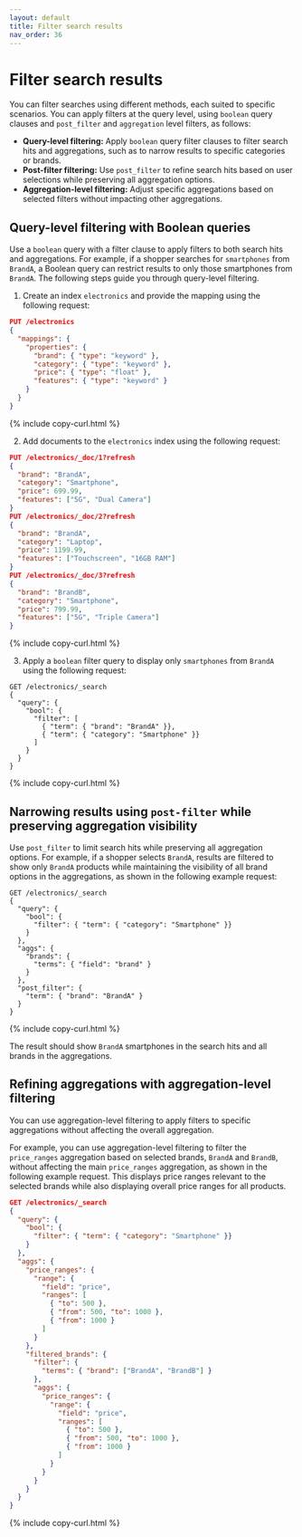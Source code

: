 ```yaml
---
layout: default
title: Filter search results
nav_order: 36
---
```


# Filter search results

You can filter searches using different methods, each suited to specific scenarios. You can apply filters at the query level, using `boolean` query clauses and `post_filter` and `aggregation` level filters, as follows:

- **Query-level filtering:** Apply `boolean` query filter clauses to filter search hits and aggregations, such as to narrow results to specific categories or brands.
- **Post-filter filtering:** Use `post_filter` to refine search hits based on user selections while preserving all aggregation options.
- **Aggregation-level filtering:** Adjust specific aggregations based on selected filters without impacting other aggregations.

## Query-level filtering with Boolean queries

Use a `boolean` query with a filter clause to apply filters to both search hits and aggregations. For example, if a shopper searches for `smartphones` from `BrandA`, a Boolean query can restrict results to only those smartphones from `BrandA`. The following steps guide you through query-level filtering. 

1. Create an index `electronics` and provide the mapping using the following request:

```json
PUT /electronics
{
  "mappings": {
    "properties": {
      "brand": { "type": "keyword" },
      "category": { "type": "keyword" },
      "price": { "type": "float" },
      "features": { "type": "keyword" }
    }
  }
}
```
{% include copy-curl.html %}

2. Add documents to the `electronics` index using the following request:

```json
PUT /electronics/_doc/1?refresh
{
  "brand": "BrandA",
  "category": "Smartphone",
  "price": 699.99,
  "features": ["5G", "Dual Camera"]
}
PUT /electronics/_doc/2?refresh
{
  "brand": "BrandA",
  "category": "Laptop",
  "price": 1199.99,
  "features": ["Touchscreen", "16GB RAM"]
}
PUT /electronics/_doc/3?refresh
{
  "brand": "BrandB",
  "category": "Smartphone",
  "price": 799.99,
  "features": ["5G", "Triple Camera"]
}
```
{% include copy-curl.html %}

3. Apply a `boolean` filter query to display only `smartphones` from `BrandA` using the following request:

```
GET /electronics/_search
{
  "query": {
    "bool": {
      "filter": [
        { "term": { "brand": "BrandA" }},
        { "term": { "category": "Smartphone" }}
      ]
    }
  }
}
```
{% include copy-curl.html %}

## Narrowing results using `post-filter` while preserving aggregation visibility

Use `post_filter` to limit search hits while preserving all aggregation options. For example, if a shopper selects `BrandA`, results are filtered to show only `BrandA` products while maintaining the visibility of all brand options in the aggregations, as shown in the following example request:

```
GET /electronics/_search
{
  "query": {
    "bool": {
      "filter": { "term": { "category": "Smartphone" }}
    }
  },
  "aggs": {
    "brands": {
      "terms": { "field": "brand" }
    }
  },
  "post_filter": {
    "term": { "brand": "BrandA" }
  }
}
```
{% include copy-curl.html %}

The result should show `BrandA` smartphones in the search hits and all brands in the aggregations.

## Refining aggregations with aggregation-level filtering

You can use aggregation-level filtering to apply filters to specific aggregations without affecting the overall aggregation. 

For example, you can use aggregation-level filtering to filter the `price_ranges` aggregation based on selected brands, `BrandA` and `BrandB`, without affecting the main `price_ranges` aggregation, as shown in the following example request. This displays price ranges relevant to the selected brands while also displaying overall price ranges for all products.

```json
GET /electronics/_search
{
  "query": {
    "bool": {
      "filter": { "term": { "category": "Smartphone" }}
    }
  },
  "aggs": {
    "price_ranges": {
      "range": {
        "field": "price",
        "ranges": [
          { "to": 500 },
          { "from": 500, "to": 1000 },
          { "from": 1000 }
        ]
      }
    },
    "filtered_brands": {
      "filter": {
        "terms": { "brand": ["BrandA", "BrandB"] }
      },
      "aggs": {
        "price_ranges": {
          "range": {
            "field": "price",
            "ranges": [
              { "to": 500 },
              { "from": 500, "to": 1000 },
              { "from": 1000 }
            ]
          }
        }
      }
    }
  }
}
```
{% include copy-curl.html %}
